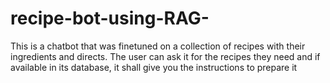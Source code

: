 # recipe-bot-using-RAG-
This is a chatbot that was finetuned on a collection of recipes with their ingredients and directs. The user can ask it for the recipes they need and if available in its database, it shall give you the instructions to prepare it
